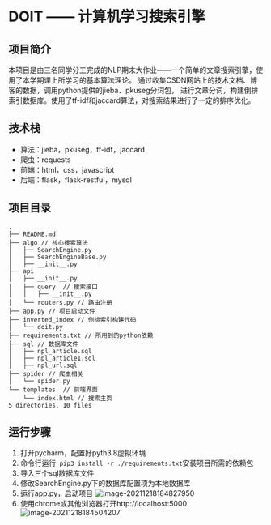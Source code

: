 # DOIT —— 计算机学习搜索引擎
## 项目简介
本项目是由三名同学分工完成的NLP期末大作业——一个简单的文章搜索引擎，使用了本学期课上所学习的基本算法理论。
通过收集CSDN网站上的技术文档、博客的数据，调用python提供的jieba、pkuseg分词包，
进行文章分词，构建倒排索引数据库。使用了tf-idf和jaccard算法，对搜索结果进行了一定的排序优化。

## 技术栈
- 算法：jieba，pkuseg，tf-idf，jaccard
- 爬虫：requests
- 前端：html，css，javascript
- 后端：flask，flask-restful，mysql

## 项目目录
``` 
.
├── README.md
├── algo // 核心搜索算法
│   ├── SearchEngine.py
│   ├── SearchEngineBase.py
│   ├── __init__.py
├── api
│   ├── __init__.py
│   ├── query  // 搜索接口
│   │   ├── __init__.py
│   └── routers.py // 路由注册
├── app.py // 项目启动文件
├── inverted_index // 倒排索引构建代码
│   └── doit.py
├── requirements.txt // 所用到的python依赖
├── sql // 数据库文件
│   ├── npl_article.sql
│   ├── npl_article1.sql
│   ├── npl_url.sql
├── spider // 爬虫相关
│   └── spider.py
└── templates  // 前端界面
    └── index.html // 搜索主页
5 directories, 10 files
```

## 运行步骤

1. 打开pycharm，配置好pyth3.8虚拟环境
2. 命令行运行` pip3 install -r ./requirements.txt`安装项目所需的依赖包
3. 导入三个sql数据库文件
4. 修改SearchEngine.py下的数据库配置项为本地数据库
5. 运行app.py，启动项目
   ![image-20211218184827950](https://gitee.com/zeng-fanhao/figure-bed/raw/master/images/202112181848993.png)
6. 使用chrome或其他浏览器打开http://localhost:5000
   ![image-20211218184504207](https://gitee.com/zeng-fanhao/figure-bed/raw/master/images/202112181845263.png)
